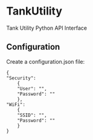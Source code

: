 # TankUtility
Tank Utility Python API Interface
## Configuration
Create a configuration.json file:
```
{
"Security": 
	{
	"User": "",
	"Password": ""
	},
"WiFi": 
	{
	"SSID": "",
	"Password": ""
	}
}
```
